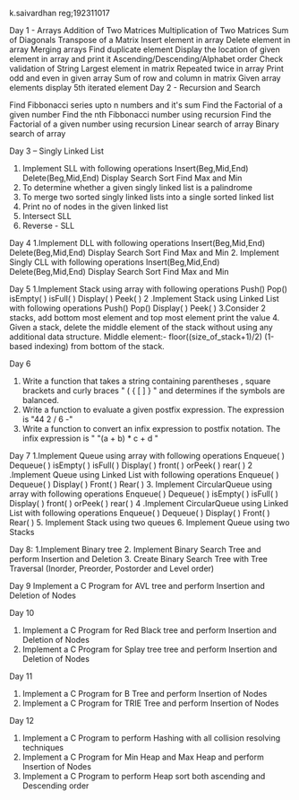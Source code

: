 k.saivardhan
reg;192311017

Day 1 - Arrays
Addition of Two Matrices
Multiplication of Two Matrices
Sum of Diagonals
Transpose of a Matrix
Insert element in array
Delete element in array
Merging arrays
Find duplicate element
Display the location of given element in array and print it
Ascending/Descending/Alphabet order
Check validation of String
Largest element in matrix
Repeated twice in array
Print odd and even in given array
Sum of row and column in matrix
Given array elements display 5th iterated element
Day 2 - Recursion and Search

Find Fibbonacci series upto n numbers and it's sum
Find the Factorial of a given number
Find the nth Fibbonacci number using recursion
Find the Factorial of a given number using recursion
Linear search of array
Binary search of array

Day 3 – Singly Linked List
1.	Implement SLL with following operations
Insert(Beg,Mid,End)
Delete(Beg,Mid,End)
Display
Search
Sort
Find Max and Min
2.	To determine whether a given singly linked list is a palindrome
3.	To merge two sorted singly linked lists into a single sorted linked list
4.	Print no of nodes in the given linked list
5.	Intersect SLL
6.	Reverse - SLL

Day 4
1.Implement DLL with following operations
Insert(Beg,Mid,End)
Delete(Beg,Mid,End)
Display
Search
Sort
Find Max and Min
2. Implement Singly CLL with following operations
Insert(Beg,Mid,End)
Delete(Beg,Mid,End)
Display
Search
Sort
Find Max and Min


Day 5
1.Implement Stack using array with following operations
Push()
Pop()
isEmpty( )
isFull( )
Display( )
Peek( )
2 .Implement Stack using Linked List with following operations
Push()
Pop()
Display( )
Peek( )
3.Consider 2 stacks, add bottom most element and top most element print the value
4. Given a stack, delete the middle element of the stack without using any additional data structure.
Middle element:- floor((size_of_stack+1)/2) (1-based indexing) from bottom of the stack.

Day 6
1. Write a function that takes a string containing parentheses , square brackets  and curly braces "  ( { [ ] } " and determines if the symbols are balanced. 
2.  Write a function to evaluate a given postfix expression. The expression is "44 2 / 6 -"
3. Write a function to convert an infix expression to postfix notation. The infix expression is " "(a + b) * c + d "


Day 7
1.Implement Queue using array with following operations
Enqueue( )
Dequeue( )
isEmpty( )
isFull( )
Display( )
front( ) orPeek( )
rear( )
2 .Implement Queue using Linked List with following operations
Enqueue( )
Dequeue( )
Display( )
Front( )
Rear( )
3. Implement CircularQueue using array with following operations
Enqueue( )
Dequeue( )
isEmpty( )
isFull( )
Display( )
front( ) orPeek( )
rear( )
4 .Implement CircularQueue using Linked List with following operations
Enqueue( )
Dequeue( )
Display( )
Front( )
Rear( )
5. Implement Stack using two queues
6. Implement Queue using two Stacks


Day 8:
1.Implement Binary tree
2. Implement Binary Search Tree and perform Insertion and Deletion
3. Create Binary Search Tree with Tree Traversal (Inorder, Preorder, Postorder and Level order)


Day 9
Implement a C Program for AVL tree and perform Insertion and Deletion of Nodes

Day 10
1. Implement a C Program for Red Black tree and perform Insertion and Deletion of Nodes
2. Implement a C Program for Splay tree tree and perform Insertion and Deletion of Nodes

Day 11
1. Implement a C Program for B Tree and perform Insertion of Nodes
2. Implement a C Program for TRIE Tree and perform Insertion  of Nodes



Day 12
1. Implement a C Program to perform Hashing with all collision resolving techniques
2. Implement a C Program for Min Heap and Max Heap and perform Insertion  of Nodes
3.  Implement a C Program to perform Heap sort both ascending and Descending order

